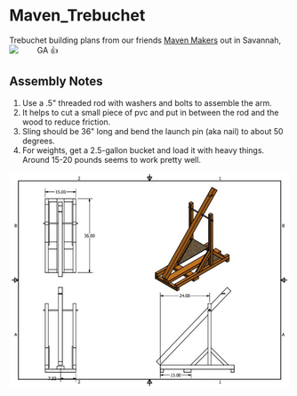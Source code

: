 # Maven_Trebuchet

Trebuchet building plans from our friends [Maven Makers](http://www.mavenmakers.com/) out in Savannah, GA :+1:
  <a href="http://www.mavenmakers.com">
  <img src="https://scontent-atl3-1.cdninstagram.com/t51.2885-19/11208224_844146518992839_1400671759_a.jpg"  width="50" align ="left">
 </a>
  


## Assembly Notes

1. Use a .5" threaded rod with washers and bolts to assemble the arm.
2. It helps to cut a small piece of pvc and put in between the rod and the wood to reduce friction.
3. Sling should be 36" long and bend the launch pin (aka nail) to about 50 degrees.
4. For weights, get a 2.5-gallon bucket and load it with heavy things. Around 15-20 pounds seems to work pretty well.


![Maven Trebuchet](/images/Maven_Trebuchet.JPG)


